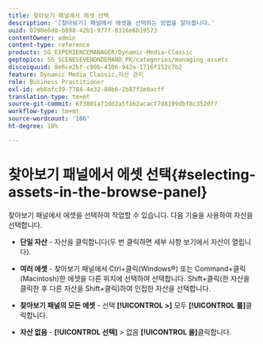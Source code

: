 ```yaml
---
title: 찾아보기 패널에서 에셋 선택
description: '[찾아보기] 패널에서 에셋을 선택하는 방법을 알아봅니다.'
uuid: 0790e6d0-b898-42b1-977f-8316e6b19573
contentOwner: admin
content-type: reference
products: SG_EXPERIENCEMANAGER/Dynamic-Media-Classic
geptopics: SG_SCENESEVENONDEMAND_PK/categories/managing_assets
discoiquuid: 8e6ce2bf-c99b-4106-942a-1716f152c7b2
feature: Dynamic Media Classic,자산 관리
role: Business Practitioner
exl-id: eb8afc39-7784-4e32-80b6-2b87f3e0acff
translation-type: tm+mt
source-git-commit: 6f3801a71dd2a5f162acacf7d8199dbf8c3520f7
workflow-type: tm+mt
source-wordcount: '106'
ht-degree: 18%

---
```


# 찾아보기 패널에서 에셋 선택{#selecting-assets-in-the-browse-panel}

찾아보기 패널에서 에셋을 선택하여 작업할 수 있습니다. 다음 기술을 사용하여 자산을 선택합니다.

* **단일 자산**  - 자산을 클릭합니다(두 번 클릭하면 세부 사항 보기에서 자산이 열립니다).

* **여러 에셋**  - 찾아보기 패널에서 Ctrl+클릭(Windows®) 또는 Command+클릭(Macintosh)한 에셋을 다른 위치에 선택하여 선택합니다. Shift+클릭(한 자산을 클릭한 후 다른 자산을 Shift+클릭)하여 인접한 자산을 선택합니다.

* **찾아보기 패널의 모든 에셋**  - 선택  **[!UICONTROL >]** 모두 **[!UICONTROL 를]**&#x200B;클릭합니다.

* **자산 없음**  -  **[!UICONTROL 선택]**  > 없음 **[!UICONTROL 을]**&#x200B;클릭합니다.
